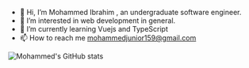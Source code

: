 - 👋 Hi, I’m Mohammed Ibrahim , an undergraduate software engineer.
- 👀 I’m interested in web development in general.
- 🌱 I’m currently learning Vuejs and TypeScript 
- 📫 How to reach me mohammedjunior159@gmail.com

<!---
JermineJunior/JermineJunior is a ✨ special ✨ repository because its `README.md` (this file) appears on your GitHub profile.
You can click the Preview link to take a look at your changes.
--->
![Mohammed's GitHub stats](https://github-readme-stats.vercel.app/api?username=JermineJunior&show=reviews,prs_merged,prs_merged_percentage)
